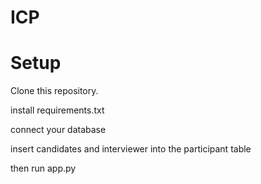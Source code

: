 # ICP

# Setup

 Clone this repository.

 install requirements.txt

 connect your database
 
 insert candidates and interviewer into the participant table

 then run app.py
